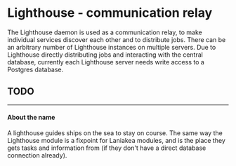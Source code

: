 # Lighthouse - communication relay

The Lighthouse daemon is used as a communication relay, to make individual services discover each other and to
distribute jobs.
There can be an arbitrary number of Lighthouse instances on multiple servers. Due to Lighthouse directly
distributing jobs and interacting with the central database, currently each Lighthouse server needs write access
to a Postgres database.

## TODO


---
#### About the name

A lighthouse guides ships on the sea to stay on course. The same way the Lighthouse module is a fixpoint for Laniakea
modules, and is the place they gets tasks and information from (if they don't have a direct database connection already).
